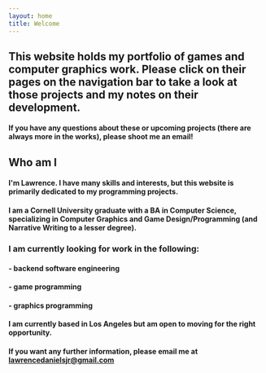 ```yaml
---
layout: home
title: Welcome
---
```

## This website holds my portfolio of games and computer graphics work. Please click on their pages on the navigation bar to take a look at those projects and my notes on their development.
#### If you have any questions about these or upcoming projects (there are always more in the works), please shoot me an email!



## Who am I
#### I'm Lawrence. I have many skills and interests, but this website is primarily dedicated to my programming projects. 

#### I am a Cornell University graduate with a BA in Computer Science, specializing in Computer Graphics and Game Design/Programming (and Narrative Writing to a lesser degree).

### I am currently looking for work in the following:
#### - backend software engineering
#### - game programming
#### - graphics programming

#### I am currently based in Los Angeles but am open to moving for the right opportunity.

#### If you want any further information, please email me at lawrencedanielsjr@gmail.com
